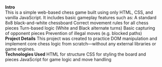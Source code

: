 <b>Intro</b>
<br>
This is a simple web-based chess game built using only HTML, CSS, and vanilla JavaScript. It includes basic gameplay features such as:
A standard 8x8 black-and-white chessboard
Correct movement rules for all chess pieces
Turn-based logic (White and Black alternate turns)
Basic capturing of opponent pieces
Prevention of illegal moves (e.g. blocked paths)
<br>
<b>Project Details</b>
This project was created to practice DOM manipulation and implement core chess logic from scratch—without any external libraries or game engines.
<br>
<b>Technologies Used</b>
HTML for structure
CSS for styling the board and pieces
JavaScript for game logic and move handling
